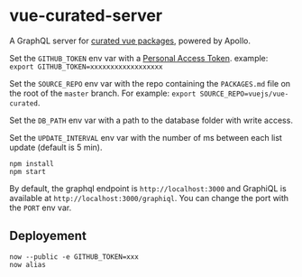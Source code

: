 # vue-curated-server

A GraphQL server for [curated vue packages](https://github.com/vuejs/vue-curated), powered by Apollo.

Set the `GITHUB_TOKEN` env var with a [Personal Access Token](https://github.com/settings/tokens).
example: `export GITHUB_TOKEN=xxxxxxxxxxxxxxxxxx`

Set the `SOURCE_REPO` env var with the repo containing the `PACKAGES.md` file on the root of the `master` branch. For example: `export SOURCE_REPO=vuejs/vue-curated`.

Set the `DB_PATH` env var with a path to the database folder with write access.

Set the `UPDATE_INTERVAL` env var with the number of ms between each list update (default is 5 min).

```
npm install
npm start
```

By default, the graphql endpoint is `http://localhost:3000` and GraphiQL is available at `http://localhost:3000/graphiql`. You can change the port with the `PORT` env var.

## Deployement

```
now --public -e GITHUB_TOKEN=xxx
now alias
```